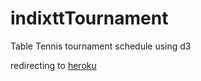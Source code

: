 indixttTournament
=================

Table Tennis tournament schedule using d3

redirecting to [heroku](http://indix-tt-tournament.herokuapp.com/ "heroku")
